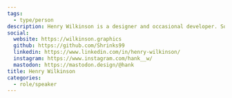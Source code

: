 ```yaml
---
tags:
  - type/person
description: Henry Wilkinson is a designer and occasional developer. Sometimes he makes music and edits OpenStreetMap.
social:
  website: https://wilkinson.graphics
  github: https://github.com/Shrinks99
  linkedin: https://www.linkedin.com/in/henry-wilkinson/
  instagram: https://www.instagram.com/hank__w/
  mastodon: https://mastodon.design/@hank
title: Henry Wilkinson
categories:
  - role/speaker
---
```

